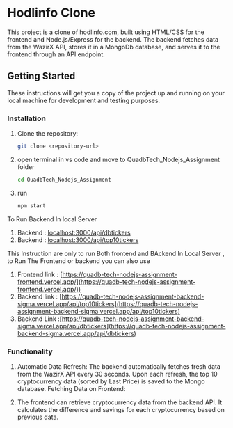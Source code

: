 # Hodlinfo Clone

This project is a clone of hodlinfo.com, built using HTML/CSS for the frontend and Node.js/Express for the backend. The backend fetches data from the WazirX API, stores it in a MongoDb database, and serves it to the frontend through an API endpoint.

## Getting Started

These instructions will get you a copy of the project up and running on your local machine for development and testing purposes.

### Installation

1. Clone the repository:
   ```bash
   git clone <repository-url>
2. open terminal in vs code and move to QuadbTech_Nodejs_Assignment folder
   ```bash
   cd QuadbTech_Nodejs_Assignment
3. run
   ```bash
   npm start

To Run Backend In local Server
1. Backend : [localhost:3000/api/dbtickers](localhost:3000/api/dbtickers)
1. Backend : [localhost:3000/api/top10tickers](localhost:3000/api/top10tickers)

This Instruction are only to run Both frontend and BAckend In Local Server , to Run The Frontend or backend you can also use 
1. Frontend link : [https://quadb-tech-nodejs-assignment-frontend.vercel.app/](https://quadb-tech-nodejs-assignment-frontend.vercel.app/))
2. Backend link : [https://quadb-tech-nodejs-assignment-backend-sigma.vercel.app/api/top10tickers](https://quadb-tech-nodejs-assignment-backend-sigma.vercel.app/api/top10tickers)
3. Backend Link :[https://quadb-tech-nodejs-assignment-backend-sigma.vercel.app/api/dbtickers](https://quadb-tech-nodejs-assignment-backend-sigma.vercel.app/api/dbtickers)



### Functionality
1. Automatic Data Refresh:
The backend automatically fetches fresh data from the WazirX API every 30 seconds.
Upon each refresh, the top 10 cryptocurrency data (sorted by Last Price) is saved to the Mongo database.
Fetching Data on Frontend:

2. The frontend can retrieve cryptocurrency data from the backend API.
It calculates the difference and savings for each cryptocurrency based on previous data.
